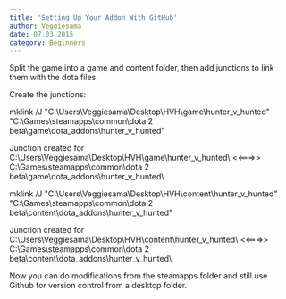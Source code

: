 ```yaml
---
title: 'Setting Up Your Addon With GitHub'
author: Veggiesama
date: 07.03.2015
category: Beginners
---
```


Split the game into a game and content folder, then add junctions to link them with the dota files.

Create the junctions:

mklink /J "C:\Users\Veggiesama\Desktop\HVH\game\hunter_v_hunted\" "C:\Games\steamapps\common\dota 2 beta\game\dota_addons\hunter_v_hunted\"

Junction created for C:\Users\Veggiesama\Desktop\HVH\game\hunter_v_hunted\ <<===>> C:\Games\steamapps\common\dota 2 beta\game\dota_addons\hunter_v_hunted\

mklink /J "C:\Users\Veggiesama\Desktop\HVH\content\hunter_v_hunted\" "C:\Games\steamapps\common\dota 2 beta\content\dota_addons\hunter_v_hunted\"

Junction created for C:\Users\Veggiesama\Desktop\HVH\content\hunter_v_hunted\ <<===>> C:\Games\steamapps\common\dota 2 beta\content\dota_addons\hunter_v_hunted\

Now you can do modifications from the steamapps folder and still use Github for version control from a desktop folder.
